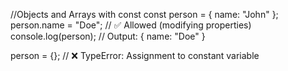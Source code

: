 //Objects and Arrays with const
  const person = { name: "John" };
  person.name = "Doe"; // ✅ Allowed (modifying properties)
  console.log(person); // Output: { name: "Doe" }

person = {}; // ❌ TypeError: Assignment to constant variable
